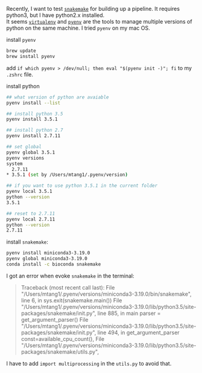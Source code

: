 Recently, I want to test [`snakemake`](https://bitbucket.org/snakemake/snakemake/wiki/Documentation) for building up a pipeline. It requires python3, but I have python2.x installed.  
It seems [`virtualenv`](http://docs.python-guide.org/en/latest/dev/virtualenvs/) and [`pyenv`](https://github.com/yyuu/pyenv) are
the tools to manage multiple versions of python on the same machine. I tried `pyenv` on my mac OS.

install `pyenv`

```bash
brew update
brew install pyenv
```
add `if which pyenv > /dev/null; then eval "$(pyenv init -)"; fi` to my `.zshrc` file.

install python 

```bash
## what version of python are avaiable
pyenv install --list

## install python 3.5
pyenv install 3.5.1

## install python 2.7
pyenv install 2.7.11 

## set global 
pyenv global 3.5.1
pyenv versions
system
  2.7.11
* 3.5.1 (set by /Users/mtang1/.pyenv/version)

## if you want to use python 3.5.1 in the current folder
pyenv local 3.5.1
python --version
3.5.1

## reset to 2.7.11
pyenv local 2.7.11
python --version
2.7.11

```

install `snakemake`:

```bash
pyenv install miniconda3-3.19.0
pyenv global miniconda3-3.19.0
conda install -c bioconda snakemake
```

I got an error when evoke `snakemake` in the terminal:

>Traceback (most recent call last): File "/Users/mtang1/.pyenv/versions/miniconda3-3.19.0/bin/snakemake", line 6, in <module>   sys.exit(snakemake.main()) File "/Users/mtang1/.pyenv/versions/miniconda3-3.19.0/lib/python3.5/site-packages/snakemake/init.py", line   885, in main parser = get_argument_parser() File   "/Users/mtang1/.pyenv/versions/miniconda3-3.19.0/lib/python3.5/site-packages/snakemake/init.py", line 494, in get_argument_parser   const=available_cpu_count(), File "/Users/mtang1/.pyenv/versions/miniconda3-3.19.0/lib/python3.5/site-packages/snakemake/utils.py",   

I have to add `import multiprocessing` in the `utils.py` to avoid that.
